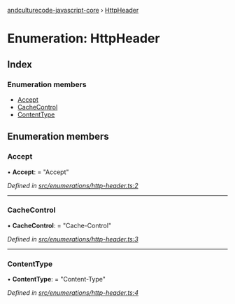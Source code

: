 [andculturecode-javascript-core](../README.md) › [HttpHeader](httpheader.md)

# Enumeration: HttpHeader

## Index

### Enumeration members

* [Accept](httpheader.md#accept)
* [CacheControl](httpheader.md#cachecontrol)
* [ContentType](httpheader.md#contenttype)

## Enumeration members

###  Accept

• **Accept**: = "Accept"

*Defined in [src/enumerations/http-header.ts:2](https://github.com/AndcultureCode/AndcultureCode.JavaScript.Core/blob/4edfec2/src/enumerations/http-header.ts#L2)*

___

###  CacheControl

• **CacheControl**: = "Cache-Control"

*Defined in [src/enumerations/http-header.ts:3](https://github.com/AndcultureCode/AndcultureCode.JavaScript.Core/blob/4edfec2/src/enumerations/http-header.ts#L3)*

___

###  ContentType

• **ContentType**: = "Content-Type"

*Defined in [src/enumerations/http-header.ts:4](https://github.com/AndcultureCode/AndcultureCode.JavaScript.Core/blob/4edfec2/src/enumerations/http-header.ts#L4)*
